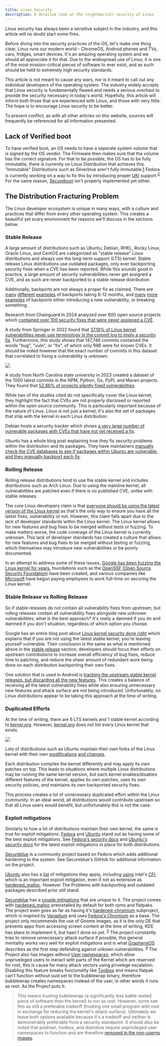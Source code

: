 ```yaml
---
title: Linux Security
description: A detailed look at the (nightmarish) security of Linux
---
```


Linux security has always been a sensitive subject in the industry, and this article will no doubt start some fires.

Before diving into the security practices of the OS, let's make one thing clear, Linux runs our modern world - ChromeOS, Android phones and TVs, cars, fridges, smart devices. It's an amazing operating system and we should all appreciate it for that. Due to the widespread use of Linux, it is one of the most mission-critical pieces of software to ever exist, and as such should be held to extremely high security standards.

This article is not meant to cause any wars, nor is it meant to call out any individual developers of the operating system. The industry widely accepts that Linux security is fundamentally flawed and needs a serious overhaul to provide the security necessary in today's world. Hopefully, this article will inform both those that are experienced with Linux, and those with very little. The hope is to encourage Linux security to be better.

To prevent conflict, as with all other articles on this website, sources will frequently be referenced for all information presented.

## Lack of Verified boot
To have verified boot, an OS needs to have a seperate system volume that is signed by the OS vendor. The Firmware then makes sure that the volume has the correct signature. For that to be possible, the OS has to be fully immutable, there is currently no Linux Distribution that achieves this. "Immutable" Distributions such as Silverblue aren't fully immutable.[1](https://docs.fedoraproject.org/en-US/iot/adding-layered/) Fedora is currently working on a way to fix this by introducing proper [UKI](https://uapi-group.org/specifications/specs/unified_kernel_image/) support <sup>[2](https://fedoraproject.org/wiki/Changes/Unified_Kernel_Support_Phase_2#Benefit_to_Fedora)</sup> For the same reason, [Secureboot](https://learn.microsoft.com/en-us/windows-hardware/design/device-experiences/oem-secure-boot) isn't properly implemented yet either.

## The Distribution Fracturing Problem

The Linux developer ecosystem is unique in many ways, with a culture and practices that differ from every other operating system. This creates a beautiful yet scary environment for reasons we'll discuss in the sections below.

### Stable Release

A large amount of distributions such as Ubuntu, Debian, RHEL, Rocky Linux, Oracle Linux, and CentOS are categorized as "stable release" Linux distributions and always use the long-term support (LTS) kernel. Stable release Linux distributions use outdated packages, only ever backporting security fixes when a CVE has been reported. While this sounds good in practice, a large amount of security vulnerabilities never get assigned a CVE, and as such are never backported to a stable release distribution.

Additionally, backports are not always a proper fix as claimed. There are [many](https://x.com/grsecurity/status/1076928429306667008) [different](https://seclists.org/oss-sec/2018/q4/110) [examples](https://x.com/grsecurity/status/1068831530125008897) of backports taking 6-12 months, and [many](https://git.kernel.org/pub/scm/linux/kernel/git/torvalds/linux.git/commit/?id=90a7b84679dedb23660ed46976b964b8bf7f3a55) [more](https://lore.kernel.org/stable/20200922110703.720960-2-m.v.b@runbox.com/) [examples](https://www.spinics.net/lists/stable/msg328591.html) of backports either introducing a new vulnerability, or breaking something.

Research from Chainguard in 2024 analyzed over 600 open source projects which [contained over 100 security fixes that were never assigned a CVE](https://www.chainguard.dev/unchained/vulnerability-fixes-in-plain-sight-how-your-scanners-are-missing-hundreds-of-vulnerabilities).

A study from Springer in 2022 found that [37.19% of Linux kernel vulnerabilities never use terminology in the commit log to imply a security fix](https://orbilu.uni.lu/bitstream/10993/54305/1/emse-SSPCatcher-Arthur.pdf). Furthermore, this study shows that 147,746 commits contained the words "bug", "vuln", or "fix", of which only 986 were for known CVEs. It should be noted however that the exact number of commits in this dataset that correlated to fixing a vulnerability is unknown.

![](../../../assets/linux/linux_vulnerabilities.png)

A study from North Carolina state university in 2023 created a dataset of the 1000 latest commits in the NPM, Python, Go, PyPI, and Maven projects. They found that [52.86% of projects silently fixed vulnerabilities](https://enck.org/pubs/dunlap-eurosp23.pdf). 

While two of the studies cited do not specifically cover the Linux kernel, they highlight the fact that CVEs are not properly disclosed or reported within the open source community. This is particularly important because of the nature of Linux. Linux is not just a kernel; it's also the set of packages that ship with the kernel in each Linux distribution.

Debian hosts a security tracker which shows [a very large number of vulnerable packages with CVEs that have not yet received a fix](https://security-tracker.debian.org/tracker/status/release/stable).

Ubuntu has a whole blog post explaining how they fix security problems within the distribution and its packages. They have maintainers [manually check the CVE databases to see if packages within Ubuntu are vulnerable, and then manually backport each fix](https://ubuntu.com/blog/securing-open-source-through-cve-prioritisation).

### Rolling Release

Rolling release distributions tend to use the stable kernel and includes distributions such as Arch Linux. Due to using the mainline kernel, all vulnerabilities are patched even if there is no published CVE, unlike with stable releases. 

The core Linux developers claim is that [everyone should be using the latest version of the Linux kernel](https://kernel-recipes.org/en/2019/talks/cves-are-dead-long-live-the-cve/) as that's the only way to ensure you have all the latest fixes, vulnerability or not. However, this claim falls apart due to the lack of developer standards within the Linux kernel. The Linux kernel allows for new features and bug fixes to be merged without tests or fuzzing. To make matters worse, the code coverage of the Linux kernel is currently unknown. This lack of developer standards has created a culture that allows for new features and bug fixes to be merged without testing or fuzzing, which themselves may introduce new vulnerabilities or be poorly documented.

In an attempt to address some of these issues, [Google has been fuzzing the Linux kernel for years](https://github.com/google/syzkaller), foundations such as the [OpenSSF (Open Source Security Foundation)](https://openssf.org/) have been created, and various companies like [Microsoft](https://www.microsoft.com/en-us/security/blog/2020/08/03/microsoft-open-source-security-foundation-founding-member-securing-open-source-software/) have begun paying employees to work full-time on securing the Linux kernel.

### Stable Release vs Rolling Release

So if stable releases do not contain all vulnerability fixes from upstream, but rolling releases contain all vulnerability fixes alongside new unknown vulnerabilities, what is the best approach? It's really a damned if you do and damned if you don't situation, regardless of which option you choose.

Google has an entire blog post about [Linux kernel security done right](https://security.googleblog.com/2021/08/linux-kernel-security-done-right.html) which explains that if you are not using the latest stable kernel, you're leaving yourself vulnerable. Their conclusion is the same as what is mentioned above in the [stable release](#stable-release) section; developers should focus their efforts on upstream contributions to increase overall efficiency of bug fixes, reduce time to patching, and reduce the sheer amount of redundant work being done on each distribution backporting their own fixes.

One solution that is used in Android is [tracking the upstream stable kernel releases, but discarding all the new features](https://security.googleblog.com/2021/08/linux-kernel-security-done-right.html#:~:text=Android%20vendors%20do%20now%2C%20thankfully%2C%20track%20stable%20kernel%20releases.%20So%20even%20though%20the%20features%20being%20added%20to%20newer%20major%20kernels%20will%20be%20missing%2C%20all%20the%20latest%20stable%20kernel%20fixes%20are%20present.). This creates a balance of receiving all the latest vulnerability fixes while also ensuring unnecessary new features and attack surface are not being introduced. Unfortunately, no Linux distributions appear to be taking this approach at the time of writing.

### Duplicated Efforts

At the time of writing, there are 6 LTS kernels and 1 stable kernel according to [kernel.org](https://kernel.org/). However, [kernel.org](https://kernel.org) does not list every Linux kernel that exists.

![](../../../assets/linux/linux_kernels.webp)

Lots of distributions such as Ubuntu maintain their own forks of the Linux kernel with their own [modifications](https://ubuntu.com/blog/ubuntu-23-10-restricted-unprivileged-user-namespaces) [and changes](https://ubuntu.com/blog/whats-new-in-security-for-ubuntu-24-04-lts).

Each distribution compiles the kernel differently and may apply its own patches on top. This leads to situations where multiple Linux distributions may be running the same kernel version, but each kernel enables/disables different features of the kernel, applies its own patches, uses its own security policies, _and_ maintains its own backported security fixes.

This process creates a lot of unnecessary duplicated effort within the Linux community. In an ideal world, all distributions would contribute upstream so that all Linux users would benefit, but unfortunately this is not the case.

### Exploit mitigations

Similarly to how a lot of distributions maintain their own kernel, the same is true for exploit mitigations. [Fedora](https://fedoraproject.org/) and [Ubuntu](https://ubuntu.com/) stand out as having some of the best exploit mitigations. See [Fedora's security docs](https://fedoraproject.org/wiki/Security_Features) and [Ubuntu's security docs](https://wiki.ubuntu.com/Security/Features) for the latest exploit mitigations in place for both distributions.

[Secureblue](https://github.com/secureblue/secureblue) is a community project based on Fedora which adds additional hardening to the system. See Secureblue's GitHub for additional information on the project.

[Ubuntu](https://ubuntu.com/download) also has a [list](https://wiki.ubuntu.com/Security/Features) of mitigations they apply, including [using](https://wiki.ubuntu.com/Security/Features#kernel-lockdown:~:text=for%20regression%20tests.-,Built%20with%20%2Dfcf%2Dprotection,-Instructs%20the%20compiler) intel's [CFI](https://www.intel.com/content/www/us/en/developer/articles/technical/technical-look-control-flow-enforcement-technology.html), which is an important exploit mitigation, even if not as extensive as [hardened_malloc](https://github.com/GrapheneOS/hardened_malloc). However The Problems with backporting and outdated packages described prior still stand. 

[Secureblue](https://github.com/secureblue/secureblue) has a [couple mitigations](https://github.com/secureblue/secureblue?tab=readme-ov-file#hardening) that are unique to it. The project comes with [hardened_malloc](https://github.com/GrapheneOS/hardened_malloc) preinstalled by default for both rpms and flatpaks. The project even goes as far as having it's [hardened-chromium](https://github.com/secureblue/hardened-chromium) subproject, which is inspired by [Vanadium](https://github.com/GrapheneOS/Vanadium) and uses [Fedora's Chromium](https://src.fedoraproject.org/rpms/chromium) as a base. The project only recommends the use of Gnome images, as it is the only DE that prevents apps from accessing screen content at the time of writing, KDE has plans to implement it, but hasn't done so yet. <sup>[3](https://invent.kde.org/plasma/xdg-desktop-portal-kde/-/issues/7)</sup> The project constantly tries to remove unnecessary attack surface if possible, this general mentality works very well for exploit mitigations and is what [GrapheneOS](https://grapheneos.org/) describes as the first step defending against unkown vulnerabilities. <sup>[4](https://grapheneos.org/features#exploit-protection)</sup>
The Project also has images without [User namespaces](https://www.man7.org/linux/man-pages/man7/user_namespaces.7.html), which allow unpriveleged users to ineract with parts of the Kernel which are reserved for root, this is cause for many attack vectors using privelege escalation. Disabling this feature breaks funcionality like [Toolbox](https://containertoolbx.org/) and means flatpak can't function without suid set to the bubblewrap binary, therefore bubblewrap creates namespaces instead of the user, in other words it runs as root. As the Project puts it:

> This means trusting bubblewrap (a significantly less battle-tested piece of software than the kernel) to run as root. However, some see this as still a preferable tradeoff (trusting one small program with root in exchange for reducing the kernel's attack surface). Ultimately we leave both options available because it's a tradeoff and neither is demonstrably preferable from a security standpoint. It should also be noted that podman, toolbox, and distrobox require unprivileged user namespaces to function and are therefore [removed in the non-userns images](https://github.com/secureblue/secureblue/blob/live/config/common/disableuserns-packages.yml).

